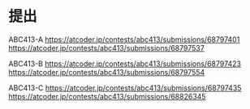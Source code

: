 # 提出

ABC413-A
https://atcoder.jp/contests/abc413/submissions/68797401
https://atcoder.jp/contests/abc413/submissions/68797537

ABC413-B
https://atcoder.jp/contests/abc413/submissions/68797423
https://atcoder.jp/contests/abc413/submissions/68797554

ABC413-C
https://atcoder.jp/contests/abc413/submissions/68797435
https://atcoder.jp/contests/abc413/submissions/68826345

